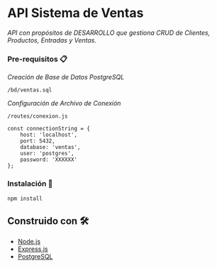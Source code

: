 # API Sistema de Ventas

_API con propósitos de DESARROLLO que gestiona CRUD de Clientes, Productos, Entradas y Ventas._

### Pre-requisitos 📋

_Creación de Base de Datos PostgreSQL_

```
/bd/ventas.sql
```

_Configuración de Archivo de Conexión_

```
/routes/conexion.js

const connectionString = {
    host: 'localhost',
    port: 5432,
    database: 'ventas',
    user: 'postgres',
    password: 'XXXXXX'
};
```

### Instalación 🔧

```
npm install
```

## Construido con 🛠️

* [Node.js](https://nodejs.org/es/)
* [Express.js](https://expressjs.com/es/)
* [PostgreSQL](https://www.postgresql.org/)